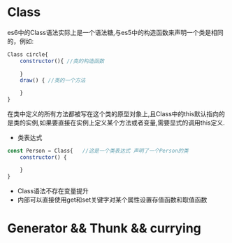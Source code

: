 # Class
es6中的Class语法实际上是一个语法糖,与es5中的构造函数来声明一个类是相同的，例如:
```js
Class circle{
    constructor(){ //类的构造函数
        
    }
    draw() { //类的一个方法

    }
}
```
在类中定义的所有方法都被写在这个类的原型对象上,且Class中的this默认指向的是类的实例,如果要直接在实例上定义某个方法或者变量,需要显式的调用this定义.
- 类表达式
```js
const Person = Class{   //这是一个类表达式 声明了一个Person的类
    constructor() {

    }
}
```
- Class语法不存在变量提升
- 内部可以直接使用get和set关键字对某个属性设置存值函数和取值函数
# Generator && Thunk && currying
